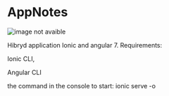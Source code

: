 
 # AppNotes
<image src="presentation.jpg" alt="image not avaible">
  <br>
<p>
 
Hibryd application Ionic and angular 7.
Requirements:

Ionic CLI,

Angular CLI

the command in the console to start: ionic serve -o

</p>
